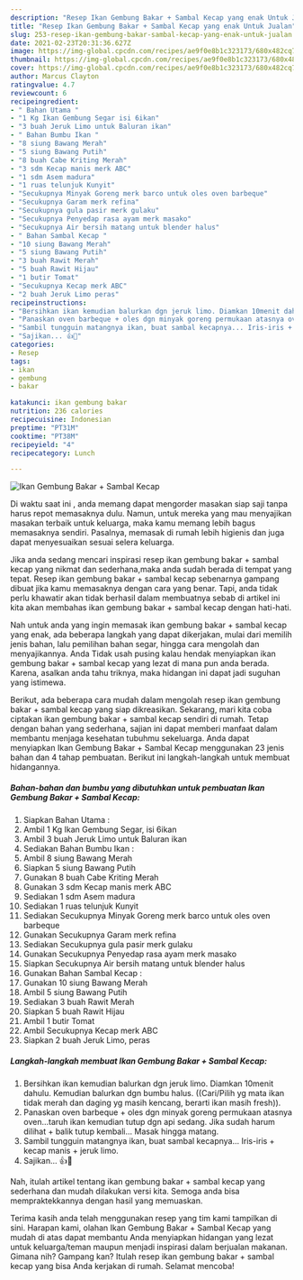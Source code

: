 ```yaml
---
description: "Resep Ikan Gembung Bakar + Sambal Kecap yang enak Untuk Jualan"
title: "Resep Ikan Gembung Bakar + Sambal Kecap yang enak Untuk Jualan"
slug: 253-resep-ikan-gembung-bakar-sambal-kecap-yang-enak-untuk-jualan
date: 2021-02-23T20:31:36.627Z
image: https://img-global.cpcdn.com/recipes/ae9f0e8b1c323173/680x482cq70/ikan-gembung-bakar-sambal-kecap-foto-resep-utama.jpg
thumbnail: https://img-global.cpcdn.com/recipes/ae9f0e8b1c323173/680x482cq70/ikan-gembung-bakar-sambal-kecap-foto-resep-utama.jpg
cover: https://img-global.cpcdn.com/recipes/ae9f0e8b1c323173/680x482cq70/ikan-gembung-bakar-sambal-kecap-foto-resep-utama.jpg
author: Marcus Clayton
ratingvalue: 4.7
reviewcount: 6
recipeingredient:
- " Bahan Utama "
- "1 Kg Ikan Gembung Segar isi 6ikan"
- "3 buah Jeruk Limo untuk Baluran ikan"
- " Bahan Bumbu Ikan "
- "8 siung Bawang Merah"
- "5 siung Bawang Putih"
- "8 buah Cabe Kriting Merah"
- "3 sdm Kecap manis merk ABC"
- "1 sdm Asem madura"
- "1 ruas telunjuk Kunyit"
- "Secukupnya Minyak Goreng merk barco untuk oles oven barbeque"
- "Secukupnya Garam merk refina"
- "Secukupnya gula pasir merk gulaku"
- "Secukupnya Penyedap rasa ayam merk masako"
- "Secukupnya Air bersih matang untuk blender halus"
- " Bahan Sambal Kecap "
- "10 siung Bawang Merah"
- "5 siung Bawang Putih"
- "3 buah Rawit Merah"
- "5 buah Rawit Hijau"
- "1 butir Tomat"
- "Secukupnya Kecap merk ABC"
- "2 buah Jeruk Limo peras"
recipeinstructions:
- "Bersihkan ikan kemudian balurkan dgn jeruk limo. Diamkan 10menit dahulu. Kemudian balurkan dgn bumbu halus. ((Cari/Pilih yg mata ikan tidak merah dan daging yg masih kencang, berarti ikan masih fresh))."
- "Panaskan oven barbeque + oles dgn minyak goreng permukaan atasnya oven...taruh ikan kemudian tutup dgn api sedang. Jika sudah harum dilihat + balik tutup kembali... Masak hingga matang."
- "Sambil tungguin matangnya ikan, buat sambal kecapnya... Iris-iris + kecap manis + jeruk limo."
- "Sajikan... 👍🙏"
categories:
- Resep
tags:
- ikan
- gembung
- bakar

katakunci: ikan gembung bakar 
nutrition: 236 calories
recipecuisine: Indonesian
preptime: "PT31M"
cooktime: "PT38M"
recipeyield: "4"
recipecategory: Lunch

---
```



![Ikan Gembung Bakar + Sambal Kecap](https://img-global.cpcdn.com/recipes/ae9f0e8b1c323173/680x482cq70/ikan-gembung-bakar-sambal-kecap-foto-resep-utama.jpg)

Di waktu  saat ini , anda memang dapat mengorder masakan siap saji tanpa harus repot memasaknya dulu. Namun, untuk mereka yang mau menyajikan masakan terbaik untuk keluarga, maka kamu memang lebih bagus memasaknya sendiri. Pasalnya, memasak di rumah lebih higienis dan juga dapat menyesuaikan sesuai selera keluarga.

Jika anda sedang mencari inspirasi resep ikan gembung bakar + sambal kecap yang nikmat dan sederhana,maka anda sudah berada di tempat yang tepat. Resep ikan gembung bakar + sambal kecap  sebenarnya gampang dibuat jika kamu memasaknya dengan cara yang benar. Tapi, anda tidak perlu khawatir akan tidak berhasil dalam membuatnya 
sebab di artikel ini kita akan membahas ikan gembung bakar + sambal kecap dengan hati-hati.  



Nah untuk anda yang ingin memasak ikan gembung bakar + sambal kecap yang enak, ada beberapa langkah yang dapat dikerjakan, mulai dari memilih jenis bahan, lalu pemilihan bahan segar, hingga cara mengolah dan menyajikannya. Anda Tidak usah pusing kalau hendak menyiapkan ikan gembung bakar + sambal kecap yang lezat di mana pun anda berada. Karena, asalkan anda  tahu triknya, maka hidangan ini dapat jadi suguhan yang istimewa.

Berikut, ada beberapa cara mudah dalam mengolah resep ikan gembung bakar + sambal kecap yang siap dikreasikan. Sekarang, mari kita coba ciptakan ikan gembung bakar + sambal kecap sendiri di rumah. Tetap dengan bahan yang sederhana, sajian ini dapat memberi manfaat dalam membantu menjaga kesehatan tubuhmu sekeluarga. Anda dapat menyiapkan Ikan Gembung Bakar + Sambal Kecap menggunakan 23 jenis bahan dan 4 tahap pembuatan. Berikut ini langkah-langkah untuk membuat hidangannya.

<!--inarticleads1-->

##### Bahan-bahan dan bumbu yang dibutuhkan untuk pembuatan Ikan Gembung Bakar + Sambal Kecap:

1. Siapkan  Bahan Utama :
1. Ambil 1 Kg Ikan Gembung Segar, isi 6ikan
1. Ambil 3 buah Jeruk Limo untuk Baluran ikan
1. Sediakan  Bahan Bumbu Ikan :
1. Ambil 8 siung Bawang Merah
1. Siapkan 5 siung Bawang Putih
1. Gunakan 8 buah Cabe Kriting Merah
1. Gunakan 3 sdm Kecap manis merk ABC
1. Sediakan 1 sdm Asem madura
1. Sediakan 1 ruas telunjuk Kunyit
1. Sediakan Secukupnya Minyak Goreng merk barco untuk oles oven barbeque
1. Gunakan Secukupnya Garam merk refina
1. Sediakan Secukupnya gula pasir merk gulaku
1. Gunakan Secukupnya Penyedap rasa ayam merk masako
1. Siapkan Secukupnya Air bersih matang untuk blender halus
1. Gunakan  Bahan Sambal Kecap :
1. Gunakan 10 siung Bawang Merah
1. Ambil 5 siung Bawang Putih
1. Sediakan 3 buah Rawit Merah
1. Siapkan 5 buah Rawit Hijau
1. Ambil 1 butir Tomat
1. Ambil Secukupnya Kecap merk ABC
1. Siapkan 2 buah Jeruk Limo, peras




<!--inarticleads2-->

##### Langkah-langkah membuat Ikan Gembung Bakar + Sambal Kecap:

1. Bersihkan ikan kemudian balurkan dgn jeruk limo. Diamkan 10menit dahulu. Kemudian balurkan dgn bumbu halus. ((Cari/Pilih yg mata ikan tidak merah dan daging yg masih kencang, berarti ikan masih fresh)).
1. Panaskan oven barbeque + oles dgn minyak goreng permukaan atasnya oven...taruh ikan kemudian tutup dgn api sedang. Jika sudah harum dilihat + balik tutup kembali... Masak hingga matang.
1. Sambil tungguin matangnya ikan, buat sambal kecapnya... Iris-iris + kecap manis + jeruk limo.
1. Sajikan... 👍🙏




Nah, itulah artikel tentang  ikan gembung bakar + sambal kecap  yang sederhana dan mudah dilakukan versi kita. Semoga anda bisa mempraktekkannya dengan hasil yang memuaskan. 

Terima kasih anda telah menggunakan resep yang tim kami tampilkan di sini. Harapan kami, olahan  Ikan Gembung Bakar + Sambal Kecap yang mudah di atas dapat membantu Anda menyiapkan hidangan yang lezat untuk keluarga/teman maupun menjadi inspirasi dalam berjualan makanan. Gimana nih? Gampang kan? Itulah resep ikan gembung bakar + sambal kecap yang bisa Anda kerjakan di rumah. Selamat mencoba!

